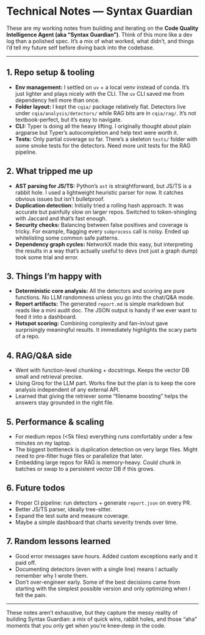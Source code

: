 # Technical Notes — Syntax Guardian

These are my working notes from building and iterating on the **Code Quality Intelligence Agent (aka “Syntax Guardian”)**.  Think of this more like a dev log than a polished spec.  It’s a mix of what worked, what didn’t, and things I’d tell my future self before diving back into the codebase.

---

## 1. Repo setup & tooling

* **Env management:** I settled on `uv` + a local venv instead of conda.  It’s just lighter and plays nicely with the CLI.  The `uv` CLI saved me from dependency hell more than once.
* **Folder layout:** I kept the `cqia/` package relatively flat.  Detectors live under `cqia/analysis/detectors/` while RAG bits are in `cqia/rag/`.  It’s not textbook-perfect, but it’s easy to navigate.
* **CLI:** Typer is doing all the heavy lifting.  I originally thought about plain argparse but Typer’s autocompletion and help text were worth it.
* **Tests:** Only partial coverage so far.  There’s a skeleton `tests/` folder with some smoke tests for the detectors.  Need more unit tests for the RAG pipeline.

## 2. What tripped me up

* **AST parsing for JS/TS:** Python’s `ast` is straightforward, but JS/TS is a rabbit hole.  I used a lightweight heuristic parser for now.  It catches obvious issues but isn’t bulletproof.
* **Duplication detection:** Initially tried a rolling hash approach.  It was accurate but painfully slow on larger repos.  Switched to token-shingling with Jaccard and that’s fast enough.
* **Security checks:** Balancing between false positives and coverage is tricky.  For example, flagging every `subprocess` call is noisy.  Ended up whitelisting some common safe patterns.
* **Dependency graph cycles:** NetworkX made this easy, but interpreting the results in a way that’s actually useful to devs (not just a graph dump) took some trial and error.

## 3. Things I’m happy with

* **Deterministic core analysis:** All the detectors and scoring are pure functions.  No LLM randomness unless you go into the chat/Q\&A mode.
* **Report artifacts:** The generated `report.md` is simple markdown but reads like a mini audit doc.  The JSON output is handy if we ever want to feed it into a dashboard.
* **Hotspot scoring:** Combining complexity and fan-in/out gave surprisingly meaningful results.  It immediately highlights the scary parts of a repo.

## 4. RAG/Q\&A side

* Went with function-level chunking + docstrings.  Keeps the vector DB small and retrieval precise.
* Using Groq for the LLM part.  Works fine but the plan is to keep the core analysis independent of any external API.
* Learned that giving the retriever some “filename boosting” helps the answers stay grounded in the right file.

## 5. Performance & scaling

* For medium repos (<5k files) everything runs comfortably under a few minutes on my laptop.
* The biggest bottleneck is duplication detection on very large files.  Might need to pre-filter huge files or parallelize that later.
* Embedding large repos for RAG is memory-heavy.  Could chunk in batches or swap to a persistent vector DB if this grows.

## 6. Future todos

* Proper CI pipeline: run detectors + generate `report.json` on every PR.
* Better JS/TS parser, ideally tree-sitter.
* Expand the test suite and measure coverage.
* Maybe a simple dashboard that charts severity trends over time.

## 7. Random lessons learned

* Good error messages save hours.  Added custom exceptions early and it paid off.
* Documenting detectors (even with a single line) means I actually remember why I wrote them.
* Don’t over-engineer early.  Some of the best decisions came from starting with the simplest possible version and only optimizing when I felt the pain.

---

These notes aren’t exhaustive, but they capture the messy reality of building Syntax Guardian: a mix of quick wins, rabbit holes, and those “aha” moments that you only get when you’re knee‑deep in the code.
